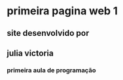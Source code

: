# primeira pagina web  1
## site desenvolvido por 
## julia victoria 
### primeira aula de programação 

